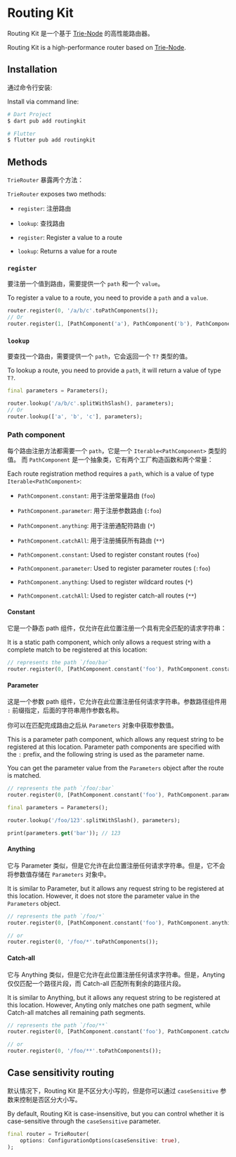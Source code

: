 # Routing Kit

Routing Kit 是一个基于 [Trie-Node](https://en.wikipedia.org/wiki/Trie) 的高性能路由器。

Routing Kit is a high-performance router based on [Trie-Node](https://en.wikipedia.org/wiki/Trie).

## Installation

通过命令行安装:

Install via command line:

```bash
# Dart Project
$ dart pub add routingkit

# Flutter
$ flutter pub add routingkit
```

## Methods

`TrieRouter` 暴露两个方法：

`TrieRouter` exposes two methods:

- `register`: 注册路由
- `lookup`: 查找路由

- `register`: Register a value to a route
- `lookup`: Returns a value for a route

### `register`

要注册一个值到路由，需要提供一个 `path` 和一个 `value`。

To register a value to a route, you need to provide a `path` and a `value`.

```dart
router.register(0, '/a/b/c'.toPathComponents());
// Or
router.register(1, [PathComponent('a'), PathComponent('b'), PathComponent('c')]);
```

### `lookup`

要查找一个路由，需要提供一个 `path`，它会返回一个 `T?` 类型的值。

To lookup a route, you need to provide a `path`, it will return a value of type `T?`.

```dart
final parameters = Parameters();

router.lookup('/a/b/c'.splitWithSlash(), parameters);
// Or
router.lookup(['a', 'b', 'c'], parameters);
```

### Path component

每个路由注册方法都需要一个 `path`，它是一个 `Iterable<PathComponent>` 类型的值。
而 `PathComponent` 是一个抽象类，它有两个工厂构造函数和两个常量：

Each route registration method requires a `path`, which is a value of type `Iterable<PathComponent>`:

- `PathComponent.constant`: 用于注册常量路由 (`foo`)
- `PathComponent.parameter`: 用于注册参数路由 (`:foo`)
- `PathComponent.anything`: 用于注册通配符路由 (`*`)
- `PathComponent.catchAll`: 用于注册捕获所有路由 (`**`)

- `PathComponent.constant`: Used to register constant routes (`foo`)
- `PathComponent.parameter`: Used to register parameter routes (`:foo`)
- `PathComponent.anything`: Used to register wildcard routes (`*`)
- `PathComponent.catchAll`: Used to register catch-all routes (`**`)

#### Constant

它是一个静态 path 组件，仅允许在此位置注册一个具有完全匹配的请求字符串：

It is a static path component, which only allows a request string with a complete match to be registered at this location:

```dart
// represents the path `/foo/bar`
router.register(0, [PathComponent.constant('foo'), PathComponent.constant('bar')]);
```

#### Parameter

这是一个参数 path 组件，它允许在此位置注册任何请求字符串。参数路径组件用 `:` 前缀指定，后面的字符串用作参数名称。

你可以在匹配完成路由之后从 `Parameters` 对象中获取参数值。

This is a parameter path component, which allows any request string to be registered at this location. Parameter path components are specified with the `:` prefix, and the following string is used as the parameter name.

You can get the parameter value from the `Parameters` object after the route is matched.

```dart
// represents the path `/foo/:bar`
router.register(0, [PathComponent.constant('foo'), PathComponent.parameter('bar')]);

final parameters = Parameters();

router.lookup('/foo/123'.splitWithSlash(), parameters);

print(parameters.get('bar')); // 123
```

#### Anything

它与 Parameter 类似，但是它允许在此位置注册任何请求字符串。但是，它不会将参数值存储在 `Parameters` 对象中。

It is similar to Parameter, but it allows any request string to be registered at this location. However, it does not store the parameter value in the `Parameters` object.

```dart
// represents the path `/foo/*`
router.register(0, [PathComponent.constant('foo'), PathComponent.anything()]);

// or
router.register(0, '/foo/*'.toPathComponents());
```

#### Catch-all

它与 Anything 类似，但是它允许在此位置注册任何请求字符串。但是，Anyting 仅仅匹配一个路径片段，而 Catch-all 匹配所有剩余的路径片段。

It is similar to Anything, but it allows any request string to be registered at this location. However, Anyting only matches one path segment, while Catch-all matches all remaining path segments.

```dart
// represents the path `/foo/**`
router.register(0, [PathComponent.constant('foo'), PathComponent.catchAll()]);

// or
router.register(0, '/foo/**'.toPathComponents());
```

## Case sensitivity routing

默认情况下，Routing Kit 是不区分大小写的，但是你可以通过 `caseSensitive` 参数来控制是否区分大小写。

By default, Routing Kit is case-insensitive, but you can control whether it is case-sensitive through the `caseSensitive` parameter.

```dart
final router = TrieRouter(
    options: ConfigurationOptions(caseSensitive: true),
);
```
